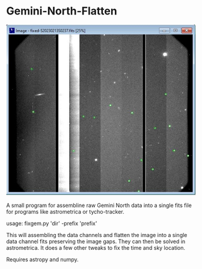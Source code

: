 # Gemini-North-Flatten

![](prev.JPG)

A small program for assembline raw Gemini North data into a single fits file for programs like astrometrica or tycho-tracker.

usage: fixgem.py 'dir' -prefix 'prefix'

This will assembling the data channels and flatten the image into a single data channel fits preserving the image gaps. They can then be solved in astrometrica. It does a few other tweaks to fix the time and sky location.

Requires astropy and numpy.
